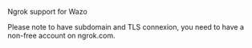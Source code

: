 Ngrok support for Wazo

Please note to have subdomain and TLS connexion, you need to have a non-free account on ngrok.com.

